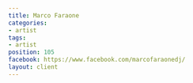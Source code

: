 ```yaml
---
title: Marco Faraone
categories:
- artist
tags:
- artist
position: 105
facebook: https://www.facebook.com/marcofaraonedj/
layout: client
---
```


